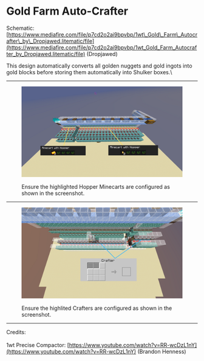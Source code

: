 # Gold Farm Auto-Crafter

Schematic: [https://www.mediafire.com/file/p7cd2o2ai9bpvbp/1wt\_Gold\_Farm\_Autocrafter\_by\_Dropjawed.litematic/file](https://www.mediafire.com/file/p7cd2o2ai9bpvbp/1wt_Gold_Farm_Autocrafter_by_Dropjawed.litematic/file) (Dropjawed)

This design automatically converts all golden nuggets and gold ingots into gold blocks before storing them automatically into Shulker boxes.\


***

<figure><img src=".gitbook/assets/ItemSorters.png" alt=""><figcaption><p>Ensure the highlighted Hopper Minecarts are configured as shown in the screenshot.</p></figcaption></figure>

***

<figure><img src=".gitbook/assets/Autocrafters.png" alt=""><figcaption><p>Ensure the highlited Crafters are configured as shown in the screenshot.</p></figcaption></figure>

***

Credits:\
\
1wt Precise Compactor: [https://www.youtube.com/watch?v=RR-wcDzL1nY](https://www.youtube.com/watch?v=RR-wcDzL1nY) (Brandon Henness)
